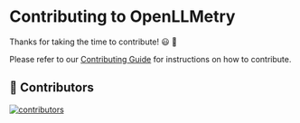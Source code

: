 # Contributing to OpenLLMetry

Thanks for taking the time to contribute! 😃 🚀

Please refer to our [Contributing Guide](https://traceloop.com/docs/openllmetry/contributing/overview) for instructions on how to contribute.

## 💫 Contributors

<a href="https://github.com/traceloop/openllmetry/graphs/contributors">
  <img alt="contributors" src="https://contrib.rocks/image?repo=traceloop/openllmetry"/>
</a>
